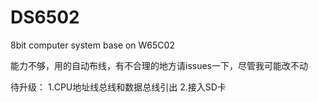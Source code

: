 # DS6502
8bit computer system base on W65C02

能力不够，用的自动布线，有不合理的地方请issues一下，尽管我可能改不动

待升级：
1.CPU地址线总线和数据总线引出
2.接入SD卡
